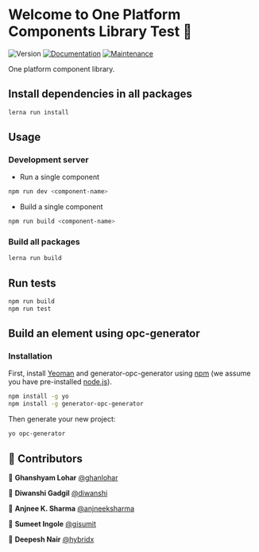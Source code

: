 # Welcome to One Platform Components Library Test 👋

![Version](https://img.shields.io/badge/version-1.0.0-blue.svg?cacheSeconds=2592000)
[![Documentation](https://img.shields.io/badge/documentation-yes-brightgreen.svg)](https://github.com/1-Platform/op-components#readme)
[![Maintenance](https://img.shields.io/badge/Maintained%3F-yes-green.svg)](https://github.com/1-Platform/op-components/graphs/commit-activity)

One platform component library.

## Install dependencies in all packages

```sh
lerna run install
```

## Usage

### Development server

- Run a single component 

```sh
npm run dev <component-name>
```

- Build a single component

```sh
npm run build <component-name>
```

### Build all packages

```sh
lerna run build
```

## Run tests

```sh
npm run build
npm run test
```

## Build an element using opc-generator

### Installation

First, install [Yeoman](http://yeoman.io) and generator-opc-generator using [npm](https://www.npmjs.com/) (we assume you have pre-installed [node.js](https://nodejs.org/)).

```bash
npm install -g yo
npm install -g generator-opc-generator
```

Then generate your new project:

```bash
yo opc-generator
```


## 🤝 Contributors

👤 **Ghanshyam Lohar** [@ghanlohar](https://github.com/ghanlohar)

👤 **Diwanshi Gadgil** [@diwanshi](https://github.com/diwanshi)

👤 **Anjnee K. Sharma** [@anjneeksharma](https://github.com/anjneeksharma)

👤 **Sumeet Ingole** [@gisumit](https://github.com/gisumit)

👤 **Deepesh Nair** [@hybridx](https://github.com/hybridx)

